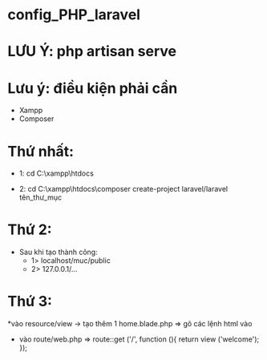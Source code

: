 # config_PHP_laravel

# LƯU Ý: php artisan serve

# Lưu ý: điều kiện phải cần 

- Xampp
- Composer
# Thứ nhất:
- 1: cd C:\xampp\htdocs

- 2: cd C:\xampp\htdocs\composer create-project laravel/laravel tên_thư_mục
# Thứ 2: 
- Sau khi tạo thành công: 
   +  1> localhost/muc/public  
    +  2> 127.0.0.1/...
          
# Thứ 3: 
 *vào resource/view -> tạo thêm 1 home.blade.php 
=> gõ các lệnh html vào
 * vào route/web.php 
=> route::get ('/', function (){
   return view ('welcome');
   });
